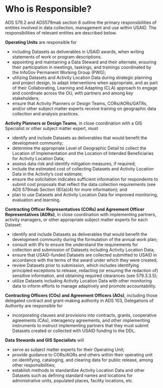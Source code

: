 # Who is Responsible?

ADS 579.2 and ADS579mab section 6 outline the primary responsibilities of entities involved in data collection, management and use within USAID. The responsibilities of relevant entities are described below.

**Operating Units** are responsible for 

- including Datasets as deliverables in USAID awards, when writing statements of work or program descriptions. 
- appointing and maintaining a Data Steward and their alternate, ensuring their participation in meetings, taskings, and trainings coordinated by the InfoGov Permanent Working Group (PWG);
- utilizing Datasets and Activity Location Data during strategic planning and project design, to adapt interventions when appropriate, and as part of their Collaborating, Learning and Adapting (CLA) approach to engage and coordinate across the OU, with partners and among key stakeholders;
- ensure that Activity Planners or Design Teams, CORs/AORs/GATRs, and/or other subject matter experts receive training on geographic data collection and analysis practices.

**Activity Planners or Design Teams**, in close coordination with a GIS Specialist or other subject matter expert, must 

- identify and include Datasets as deliverables that would benefit the development community;
- determine the appropriate Level of Geographic Detail to collect the Location of Implementation and the Location of Intended Beneficiaries for Activity Location Data;
- assess data risk and identify mitigation measures, if required; 
- include the estimated cost of collecting Datasets and Activity Location Data in the Activity’s cost estimate; 
- ensure the solicitation indicates sufficient information for respondents to submit cost proposals that reflect the data collection requirements (see ADS 579mab Section (6)(a)(4) for more information); and
- plan to use Datasets and Activity Location Data for improved monitoring, evaluation and learning.

**Contracting Officer Representatives (CORs) and Agreement Officer Representatives (AORs)**, in close coordination with implementing partners, activity managers, or other appropriate subject matter experts for each Dataset:

- identify and include Datasets as deliverables that would benefit the development community during the formulation of the annual work plan; 
- consult with IPs to ensure the understand the requirements for collection and submission of Datasets including Activity Location Data;
- ensure that USAID-funded Datasets are collected submitted to USAID in accordance with the terms of the award under which they were created;
- review Datasets prior to submission, which includes identifying principled exceptions to release, redacting (or ensuring the redaction of) sensitive information, and obtaining required clearances (see 579.3.3.5);
- utilize Datasets including Activity Location Data with other monitoring data to inform efforts to manage adaptively and promote accountability.

**Contracting Officers (COs) and Agreement Officers (AOs)**, including those delegated contract and grant-making authority in ADS 103, Delegations of Authority are responsible for 

* incorporating clauses and provisions into contracts, grants, cooperative agreements (CAs), interagency agreements, and other implementing instruments to instruct implementing partners that they must submit Datasets created or collected with USAID funding to the DDL.

**Data Stewards and GIS Specialists** will

- serve as subject matter experts for their Operating Unit; 
- provide guidance to CORs/AORs and others within their operating unit on identifying, cataloging, and clearing data for public release, among other responsibilities;
- establish methods to standardize Activity Location Data and other Datasets such as defining standard names and locations for administrative units, populated places, facility locations, etc.